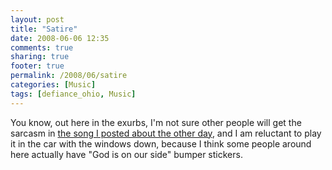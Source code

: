 ```yaml
---
layout: post
title: "Satire"
date: 2008-06-06 12:35
comments: true
sharing: true
footer: true
permalink: /2008/06/satire
categories: [Music]
tags: [defiance_ohio, Music]
---
```

You know, out here in the exurbs, I'm not sure other people will get the sarcasm in [the song I posted about the other day](/2008/06/defiance-ohio), and I am reluctant to play it in the car with the windows down, because I think some people around here actually have "God is on our side" bumper stickers.
